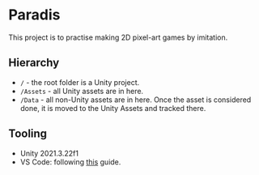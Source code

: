 # Paradis

This project is to practise making 2D pixel-art games by imitation.

## Hierarchy

- `/` - the root folder is a Unity project.
- `/Assets` - all Unity assets are in here.
- `/Data` - all non-Unity assets are in here. Once the asset is considered done, it is moved to the Unity Assets and tracked there.

## Tooling

- Unity 2021.3.22f1
- VS Code: following [this](https://code.visualstudio.com/docs/other/unity) guide.
